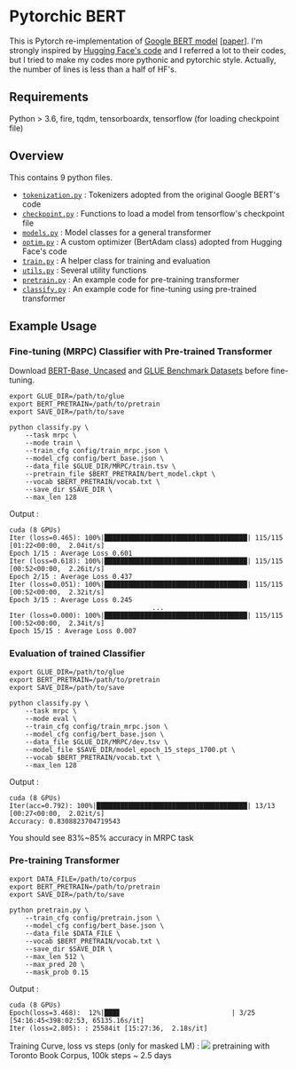 # Pytorchic BERT

This is Pytorch re-implementation of [Google BERT model](https://github.com/google-research/bert) [[paper](https://arxiv.org/abs/1810.04805)]. I'm strongly inspired by [Hugging Face's code](https://github.com/huggingface/pytorch-pretrained-BERT) and I referred a lot to their codes, but I tried to make my codes more pythonic and pytorchic style. Actually, the number of lines is less than a half of HF's.

## Requirements

Python > 3.6, fire, tqdm, tensorboardx,
tensorflow (for loading checkpoint file)

## Overview

This contains 9 python files.
- [`tokenization.py`](./tokenization.py) : Tokenizers adopted from the original Google BERT's code
- [`checkpoint.py`](./checkpoint.py) : Functions to load a model from tensorflow's checkpoint file
- [`models.py`](./models.py) : Model classes for a general transformer
- [`optim.py`](./optim.py) : A custom optimizer (BertAdam class) adopted from Hugging Face's code
- [`train.py`](./train.py) : A helper class for training and evaluation
- [`utils.py`](./utils.py) : Several utility functions
- [`pretrain.py`](./pretrain.py) : An example code for pre-training transformer
- [`classify.py`](./classify.py) : An example code for fine-tuning using pre-trained transformer

## Example Usage

### Fine-tuning (MRPC) Classifier with Pre-trained Transformer
Download [BERT-Base, Uncased](https://storage.googleapis.com/bert_models/2018_10_18/uncased_L-12_H-768_A-12.zip) and
[GLUE Benchmark Datasets]( https://github.com/nyu-mll/GLUE-baselines) 
before fine-tuning.
```
export GLUE_DIR=/path/to/glue
export BERT_PRETRAIN=/path/to/pretrain
export SAVE_DIR=/path/to/save

python classify.py \
    --task mrpc \
    --mode train \
    --train_cfg config/train_mrpc.json \
    --model_cfg config/bert_base.json \
    --data_file $GLUE_DIR/MRPC/train.tsv \
    --pretrain_file $BERT_PRETRAIN/bert_model.ckpt \
    --vocab $BERT_PRETRAIN/vocab.txt \
    --save_dir $SAVE_DIR \
    --max_len 128
```
Output :
```
cuda (8 GPUs)
Iter (loss=0.465): 100%|████████████████████████████████████| 115/115 [01:22<00:00,  2.04it/s]
Epoch 1/15 : Average Loss 0.601
Iter (loss=0.618): 100%|████████████████████████████████████| 115/115 [00:52<00:00,  2.26it/s]
Epoch 2/15 : Average Loss 0.437
Iter (loss=0.051): 100%|████████████████████████████████████| 115/115 [00:52<00:00,  2.32it/s]
Epoch 3/15 : Average Loss 0.245
                                    ...
Iter (loss=0.000): 100%|████████████████████████████████████| 115/115 [00:52<00:00,  2.34it/s]
Epoch 15/15 : Average Loss 0.007
```

### Evaluation of trained Classifier
```
export GLUE_DIR=/path/to/glue
export BERT_PRETRAIN=/path/to/pretrain
export SAVE_DIR=/path/to/save

python classify.py \
    --task mrpc \
    --mode eval \
    --train_cfg config/train_mrpc.json \
    --model_cfg config/bert_base.json \
    --data_file $GLUE_DIR/MRPC/dev.tsv \
    --model_file $SAVE_DIR/model_epoch_15_steps_1700.pt \
    --vocab $BERT_PRETRAIN/vocab.txt \
    --max_len 128
```
Output :
```
cuda (8 GPUs)
Iter(acc=0.792): 100%|██████████████████████████████████████| 13/13 [00:27<00:00,  2.02it/s]
Accuracy: 0.8308823704719543
```

You should see 83%~85% accuracy in MRPC task


### Pre-training Transformer
```
export DATA_FILE=/path/to/corpus
export BERT_PRETRAIN=/path/to/pretrain
export SAVE_DIR=/path/to/save

python pretrain.py \
    --train_cfg config/pretrain.json \
    --model_cfg config/bert_base.json \
    --data_file $DATA_FILE \
    --vocab $BERT_PRETRAIN/vocab.txt \
    --save_dir $SAVE_DIR \
    --max_len 512 \
    --max_pred 20 \
    --mask_prob 0.15
```
Output :
```
cuda (8 GPUs)
Epoch(loss=3.468):  12%|███▊                            | 3/25 [54:16:45<398:02:53, 65135.16s/it]
Iter (loss=2.805): : 25584it [15:27:36,  2.18s/it]
```
Training Curve, loss vs steps (only for masked LM) :
<img src="https://user-images.githubusercontent.com/32828768/49846589-e47cae00-fd99-11e8-9c19-a29e832bf480.png">
pretraining with Toronto Book Corpus, 100k steps ~ 2.5 days